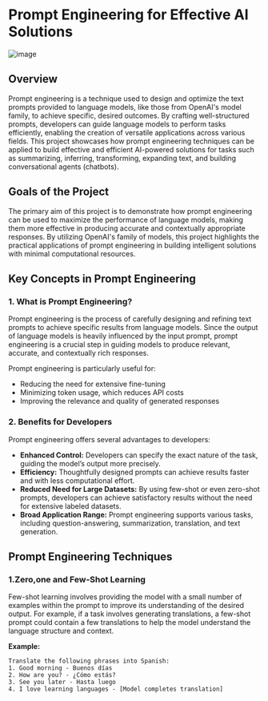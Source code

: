 # Prompt Engineering for Effective AI Solutions

![image](https://github.com/user-attachments/assets/b2c76de8-2604-4bc7-a83c-1c1a64adcc02)

## Overview    
   
Prompt engineering is a technique used to design and optimize the text prompts provided to language models, like those from OpenAI's model family, to achieve specific, desired outcomes. By crafting well-structured prompts, developers can guide language models to perform tasks efficiently, enabling the creation of versatile applications across various fields. This project showcases how prompt engineering techniques can be applied to build effective and efficient AI-powered solutions for tasks such as summarizing, inferring, transforming, expanding text, and building conversational agents (chatbots).
 
## Goals of the Project

The primary aim of this project is to demonstrate how prompt engineering can be used to maximize the performance of language models, making them more effective in producing accurate and contextually appropriate responses. By utilizing OpenAI's family of models, this project highlights the practical applications of prompt engineering in building intelligent solutions with minimal computational resources.

## Key Concepts in Prompt Engineering

### 1. What is Prompt Engineering?
Prompt engineering is the process of carefully designing and refining text prompts to achieve specific results from language models. Since the output of language models is heavily influenced by the input prompt, prompt engineering is a crucial step in guiding models to produce relevant, accurate, and contextually rich responses. 

Prompt engineering is particularly useful for:
- Reducing the need for extensive fine-tuning
- Minimizing token usage, which reduces API costs
- Improving the relevance and quality of generated responses

### 2. Benefits for Developers
Prompt engineering offers several advantages to developers:
- **Enhanced Control:** Developers can specify the exact nature of the task, guiding the model’s output more precisely.
- **Efficiency:** Thoughtfully designed prompts can achieve results faster and with less computational effort.
- **Reduced Need for Large Datasets:** By using few-shot or even zero-shot prompts, developers can achieve satisfactory results without the need for extensive labeled datasets.
- **Broad Application Range:** Prompt engineering supports various tasks, including question-answering, summarization, translation, and text generation.

## Prompt Engineering Techniques

### 1.Zero,one and Few-Shot Learning
Few-shot learning involves providing the model with a small number of examples within the prompt to improve its understanding of the desired output. For example, if a task involves generating translations, a few-shot prompt could contain a few translations to help the model understand the language structure and context.

**Example:**  
```plaintext
Translate the following phrases into Spanish:
1. Good morning - Buenos días
2. How are you? - ¿Cómo estás?
3. See you later - Hasta luego
4. I love learning languages - [Model completes translation]
